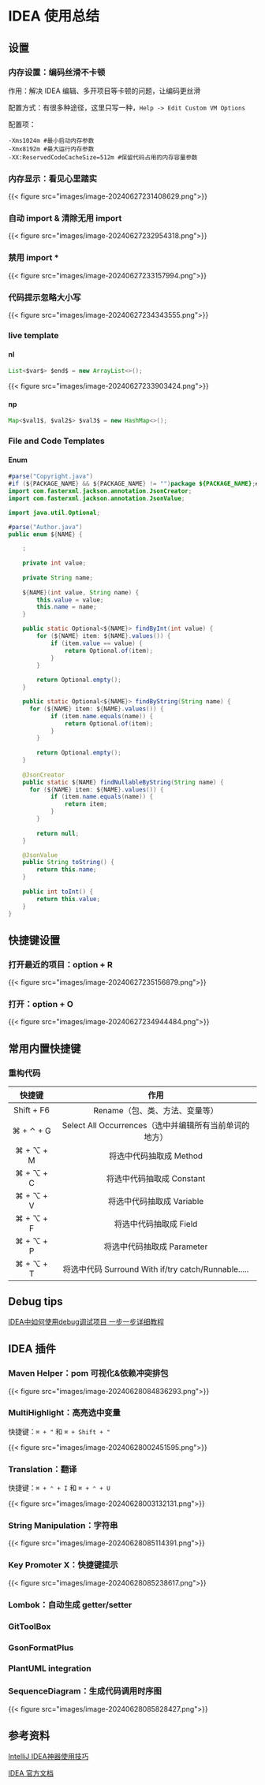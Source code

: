 # IDEA 使用总结


## 设置

### 内存设置：编码丝滑不卡顿

作用：解决 IDEA 编辑、多开项目等卡顿的问题，让编码更丝滑

配置方式：有很多种途径，这里只写一种，`Help -> Edit Custom VM Options`

配置项：

```shell
-Xms1024m #最小启动内存参数
-Xmx8192m #最大运行内存参数
-XX:ReservedCodeCacheSize=512m #保留代码占用的内存容量参数
```

### 内存显示：看见心里踏实

{{< figure src="images/image-20240627231408629.png">}}

### 自动 import & 清除无用 import

{{< figure src="images/image-20240627232954318.png">}}

### 禁用 import *

{{< figure src="images/image-20240627233157994.png">}}

### 代码提示忽略大小写

{{< figure src="images/image-20240627234343555.png">}}



### live template

#### nl

```java
List<$var$> $end$ = new ArrayList<>();
```

{{< figure src="images/image-20240627233903424.png">}}

#### np

```java
Map<$val1$, $val2$> $val3$ = new HashMap<>();
```



### File and Code Templates 

#### Enum

```java
#parse("Copyright.java")
#if (${PACKAGE_NAME} && ${PACKAGE_NAME} != "")package ${PACKAGE_NAME};#end
import com.fasterxml.jackson.annotation.JsonCreator;
import com.fasterxml.jackson.annotation.JsonValue;

import java.util.Optional;

#parse("Author.java")
public enum ${NAME} {

    ;
    
    private int value;
    
    private String name;
    
    ${NAME}(int value, String name) {
        this.value = value;
        this.name = name;
    }

    public static Optional<${NAME}> findByInt(int value) {
        for (${NAME} item: ${NAME}.values()) {
            if (item.value == value) {
                return Optional.of(item);
            }
        }
        
        return Optional.empty();
    }

    public static Optional<${NAME}> findByString(String name) {
      for (${NAME} item: ${NAME}.values()) {
            if (item.name.equals(name)) {
                return Optional.of(item);
            }
        }
        
        return Optional.empty();
    }
    
    @JsonCreator
    public static ${NAME} findNullableByString(String name) {
      for (${NAME} item: ${NAME}.values()) {
            if (item.name.equals(name)) {
                return item;
            }
        }
        
        return null;
    }

    @JsonValue
    public String toString() {
        return this.name;
    }
    
    public int toInt() {
        return this.value;
    }
}
```



## 快捷键设置

### 打开最近的项目：option + R

{{< figure src="images/image-20240627235156879.png">}}

### 打开：option + O

{{< figure src="images/image-20240627234944484.png">}}



## 常用内置快捷键

### 重构代码

|   快捷键   |                          作用                          |
| :--------: | :----------------------------------------------------: |
| Shift + F6 |             Rename（包、类、方法、变量等）             |
| ⌘ + ⌃ + G  | Select All Occurrences（选中并编辑所有当前单词的地方） |
| ⌘ + ⌥ + M  |                将选中代码抽取成 Method                 |
| ⌘ + ⌥ + C  |               将选中代码抽取成 Constant                |
| ⌘ + ⌥ + V  |               将选中代码抽取成 Variable                |
| ⌘ + ⌥ + F  |                 将选中代码抽取成 Field                 |
| ⌘ + ⌥ + P  |               将选中代码抽取成 Parameter               |
| ⌘ + ⌥ + T  |  将选中代码 Surround With if/try catch/Runnable.....   |



## Debug tips

[IDEA中如何使用debug调试项目 一步一步详细教程](https://blog.csdn.net/yxl_1207/article/details/80973622)



## IDEA 插件

### Maven Helper：pom 可视化&依赖冲突排包

{{< figure src="images/image-20240628084836293.png">}}

### MultiHighlight：高亮选中变量

快捷键：`⌘ + "` 和 `⌘ + Shift + "`

{{< figure src="images/image-20240628002451595.png">}}

### Translation：翻译

快捷键：`⌘ + ⌃ + I` 和 `⌘ + ⌃ + U`

{{< figure src="images/image-20240628003132131.png">}}



### String Manipulation：字符串

{{< figure src="images/image-20240628085114391.png">}}

### Key Promoter X：快捷键提示

{{< figure src="images/image-20240628085238617.png">}}



### Lombok：自动生成 getter/setter

### GitToolBox

### GsonFormatPlus

### PlantUML integration

### SequenceDiagram：生成代码调用时序图

{{< figure src="images/image-20240628085828427.png">}}

## 参考资料

[IntelliJ IDEA神器使用技巧](https://www.bilibili.com/video/BV1Ft411V7rf/?p=6&vd_source=96daa63dca9ca2bbc59250a649e16c49)

[IDEA 官方文档](https://www.jetbrains.com/help/idea/getting-started.html)

